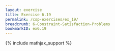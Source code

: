 ```yaml
---
layout: exercise
title: Exercise 6.19
permalink: /csp-exercises/ex_19/
breadcrumb: 6-Constraint-Satisfaction-Problems
bookmarkID: ex6.19
---
```


{% include mathjax_support %}


